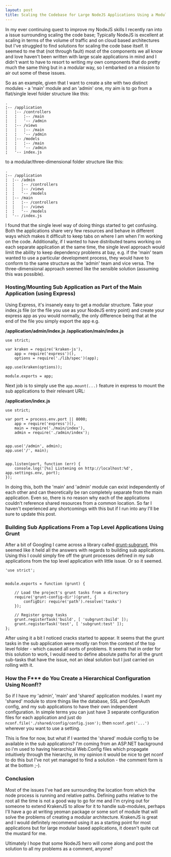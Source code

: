 ```yaml
---
layout: post
title: Scaling the Codebase for Large NodeJS Applications Using a Modular Architecture - My Journey
---
```

In my ever continuing quest to improve my NodeJS skills I recently ran into a issue surrounding scaling the code base; Typically NodeJS is excellent at scaling in terms of the volume of traffic and on cloud based architectures but I've struggled to find solutions for scaling the code base itself. It seemed to me that (not through fault) most of the components we all know and love haven't been written with large scale applications in mind and I didn't want to have to resort to writing my own components that do pretty much the same thing but in a modular way, so I embarked on a mission to air out some of these issues.

So as an example, given that I want to create a site with two distinct modules - a 'main' module and an 'admin' one, my aim is to go from a flat/single level folder structure like this:

    .
    ¦-- /application
    ¦   ¦-- /controllers
    ¦   ¦   ¦-- /main
    ¦   ¦   '-- /admin
    ¦   ¦-- /views
    ¦   ¦   ¦-- /main
    ¦   ¦   '-- /admin
    ¦   ¦-- /models
    ¦   ¦   ¦-- /main
    ¦   ¦   '-- /admin
    ¦   '-- index.js

to a modular/three-dimensional folder structure like this:

    .
    ¦-- /application
    ¦  ¦-- /admin
    ¦  ¦   ¦-- /controllers
    ¦  ¦   ¦-- /views
    ¦  ¦   '-- /models
    ¦  ¦-- /main
    ¦  ¦   ¦-- /controllers
    ¦  ¦   ¦-- /views
    ¦  ¦   '-- /models
    ¦  '-- /index.js

I found that the single level way of doing things started to get confusing. Both the applications share very few resources and behave in different ways which makes it difficult to keep tabs on where I am when I'm working on the code. Additionally, if I wanted to have distributed teams working on each separate application at the same time, the single level approach would limit the ability to keep dependency problems at bay, e.g. if the 'main' team wanted to use a particular development process, they would have to conform to the same structure as the 'admin' team and vice versa.
The three-dimensional approach seemed like the sensible solution (assuming this was possible).

### Hosting/Mounting Sub Application as Part of the Main Application (using Express)
Using Express, it's insanely easy to get a modular structure.
Take your index.js file (or the file you use as your NodeJS entry point) and create your express app as you would normally, the only difference being that at the end of the file you simply export the app e.g.

**/application/admin/index.js**
**/application/main/index.js**

    use strict;

    var kraken = require('kraken-js'),
        app = require('express')(),
        options = require('./lib/spec')(app);

    app.use(kraken(options));

    module.exports = app;

Next job is to simply use the `app.mount(...)` feature in express to mount the sub applications to their relevant URL:

**/application/index.js**

    use strict;

    var port = process.env.port || 8000;
        app = require('express')(),
        main = require('./main/index'),
        admin = require('./admin/index');


    app.use('/admin', admin);
    app.use('/', main);


    app.listen(port, function (err) {
        console.log('[%s] Listening on http://localhost:%d', app.settings.env, port);
    });


In doing this, both the 'main' and 'admin' module can exist independently of each other and can theoretically be ran completely separate from the main application. Even so, there is no reason why each of the applications couldn't reference shared resources from a common location. So far I haven't experienced any shortcomings with this but if I run into any I'll be sure to update this post.

### Building Sub Applications From a Top Level Applications Using Grunt
After a bit of Googling I came across a library called [grunt-subgrunt](https://github.com/tusbar/grunt-subgrunt, "grunt-subgrunt on github"), this seemed like it held all the answers with regards to building sub applications. Using this I could simply fire off the grunt processes defined in my sub applications from the top level application with little issue. Or so it seemed.

    'use strict';


    module.exports = function (grunt) {

        // Load the project's grunt tasks from a directory
        require('grunt-config-dir')(grunt, {
            configDir: require('path').resolve('tasks')
        });

        // Register group tasks
        grunt.registerTask('build', [ 'subgrunt:build' ]);
        grunt.registerTask('test', [ 'subgrunt:test' ]);
    };


After using it a bit I noticed cracks started to appear. It seems that the grunt tasks in the sub application were mostly ran from the context of the top level folder - which caused all sorts of problems. It seems that in order for this solution to work, I would need to define absolute paths for all the grunt sub-tasks that have the issue, not an ideal solution but I just carried on rolling with it.

### How the F*** do You Create a Hierarchical Configuration Using Nconf!?
So if I have my 'admin', 'main' and 'shared' application modules. I want my 'shared' module to store things like the database, SSL and OpenAuth config, and my sub applications to have their own independent configuration. 
In simple terms you can just have 3 separate configuration files for each application and just do `nconf.file('./shared/config/config.json');` then `nconf.get('...')` wherever you want to use a setting. 

This is fine for now, but what if I wanted the 'shared' module config to be available in the sub applications? I'm coming from an ASP.NET background so i'm used to having hierarchical Web.Config files which propagate intuitively through the hierarchy, in my opinion it would be nice to get nconf to do this but I've not yet managed to find a solution - the comment form is at the bottom ;-).

### Conclusion
Most of the issues I've had are surrounding the location from which the node process is running and relative paths. Defining paths relative to the root all the time is not a good way to go for me and I'm crying out for someone to extend KrakenJS to allow for it to handle sub-modules, perhaps I'll have a go at writing yeoman package or some sort of module that will solve the problems of creating a modular architecture. KrakenJS is great and I would definitely recommend using it as a starting point for most applications but for large modular based applications, it doesn't quite cut the mustard for me.

Ultimately I hope that some NodeJS hero will come along and post the solution to all my problems as a comment, anyone?
